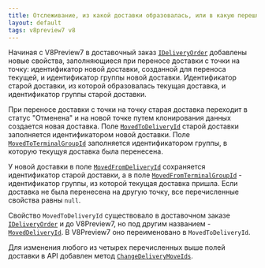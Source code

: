 ```yaml
---
title: Отслеживание, из какой доставки образовалась, или в какую перешла текущая доставка при переносе на новую точку.
layout: default
tags: v8preview7 v8
---
```


Начиная с V8Preview7 в доставочный заказ [`IDeliveryOrder`](https://iiko.github.io/front.api.sdk/v8/html/T_Resto_Front_Api_Data_Orders_IDeliveryOrder.htm) добавлены новые свойства, заполняющиеся при переносе доставки с точки на точку: идентификатор новой доставки, созданной для переноса текущей, и идентификатор группы новой доставки. Идентификатор старой доставки, из которой образовалась текущая доставка, и идентификатор группы старой доставки.

При переносе доставки с точки на точку старая доставка переходит в статус "Отменена" и на новой точке путем клонирования данных создается новая доставка. Поле [`MovedToDeliveryId`](https://iiko.github.io/front.api.sdk/v8/html/P_Resto_Front_Api_Data_Orders_IDeliveryOrder_MovedToDeliveryId.htm) старой доставки заполняется идентификатором новой доставки. Поле [`MovedToTerminalGroupId`](https://iiko.github.io/front.api.sdk/v8/html/P_Resto_Front_Api_Data_Orders_IDeliveryOrder_MovedToTerminalGroupId.htm) заполняется идентификатором группы, в которую текущуя доставка была перенесена.

У новой доставки в поле [`MovedFromDeliveryId`](https://iiko.github.io/front.api.sdk/v8/html/P_Resto_Front_Api_Data_Orders_IDeliveryOrder_MovedFromDeliveryId.htm) сохраняется идентификатор старой доставки, а в поле [`MovedFromTerminalGroupId`](https://iiko.github.io/front.api.sdk/v8/html/P_Resto_Front_Api_Data_Orders_IDeliveryOrder_MovedFromTerminalGroupId.htm) - идентификатор группы, из которой текущая доставка пришла. Если доставка не была перенесена на другую точку, все перечисленные свойства равны `null`.

Свойство `MovedToDeliveryId` существовало в доставочном заказе [`IDeliveryOrder`](https://iiko.github.io/front.api.sdk/v8/html/T_Resto_Front_Api_Data_Orders_IDeliveryOrder.htm) и до V8Preview7, но под другим названием - [`MovedDeliveryId`](https://iiko.github.io/front.api.sdk/v7/html/P_Resto_Front_Api_Data_Orders_IDeliveryOrder_MovedDeliveryId.htm). В V8Preview7 оно переименовано в `MovedToDeliveryId`.

Для изменения любого из четырех перечисленных выше полей доставки в API добавлен метод [`ChangeDeliveryMoveIds`](https://iiko.github.io/front.api.sdk/v8/html/M_Resto_Front_Api_Editors_IEditSession_ChangeDeliveryMoveIds.htm).
